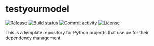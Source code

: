 # testyourmodel

[![Release](https://img.shields.io/github/v/release/niklub/testyourmodel)](https://img.shields.io/github/v/release/niklub/testyourmodel)
[![Build status](https://img.shields.io/github/actions/workflow/status/niklub/testyourmodel/main.yml?branch=main)](https://github.com/niklub/testyourmodel/actions/workflows/main.yml?query=branch%3Amain)
[![Commit activity](https://img.shields.io/github/commit-activity/m/niklub/testyourmodel)](https://img.shields.io/github/commit-activity/m/niklub/testyourmodel)
[![License](https://img.shields.io/github/license/niklub/testyourmodel)](https://img.shields.io/github/license/niklub/testyourmodel)

This is a template repository for Python projects that use uv for their dependency management.
